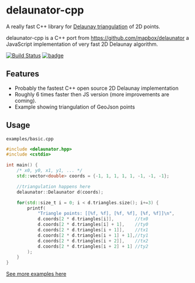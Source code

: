 # delaunator-cpp

A really fast C++ library for
[Delaunay triangulation](https://en.wikipedia.org/wiki/Delaunay_triangulation) of 2D points.

delaunator-cpp is a C++ port from https://github.com/mapbox/delaunator a JavaScript implementation of very fast 2D Delaunay algorithm.

[![Build Status](https://travis-ci.org/delfrrr/delaunator-cpp.svg?branch=master)](https://travis-ci.org/delfrrr/delaunator-cpp)
[![badge](https://mapbox.s3.amazonaws.com/cpp-assets/hpp-skel-badge_blue.svg)](https://github.com/mapbox/hpp-skel)

## Features

* Probably the fastest C++ open source 2D Delaunay implementation
* Roughly 6 times faster then JS version (more improvements are coming).
* Example showing triangulation of GeoJson points

## Usage

`examples/basic.cpp`

```CPP
#include <delaunator.hpp>
#include <cstdio>

int main() {
    /* x0, y0, x1, y1, ... */
    std::vector<double> coords = {-1, 1, 1, 1, 1, -1, -1, -1};

    //triangulation happens here
    delaunator::Delaunator d(coords);

    for(std::size_t i = 0; i < d.triangles.size(); i+=3) {
        printf(
            "Triangle points: [[%f, %f], [%f, %f], [%f, %f]]\n",
            d.coords[2 * d.triangles[i]],        //tx0
            d.coords[2 * d.triangles[i] + 1],    //ty0
            d.coords[2 * d.triangles[i + 1]],    //tx1
            d.coords[2 * d.triangles[i + 1] + 1],//ty1
            d.coords[2 * d.triangles[i + 2]],    //tx2
            d.coords[2 * d.triangles[i + 2] + 1] //ty2
        );
    }
}
```

[See more examples here](./examples)
